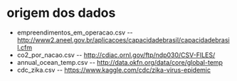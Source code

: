 # origem dos dados

* empreendimentos_em_operacao.csv -- http://www2.aneel.gov.br/aplicacoes/capacidadebrasil/capacidadebrasil.cfm 
* co2_por_nacao.csv -- http://cdiac.ornl.gov/ftp/ndp030/CSV-FILES/
* annual_ocean_temp.csv -- http://data.okfn.org/data/core/global-temp
* cdc_zika.csv -- https://www.kaggle.com/cdc/zika-virus-epidemic
